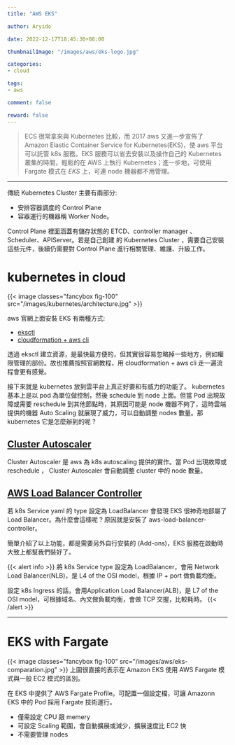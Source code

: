 ```yaml
---
title: "AWS EKS"

author: Aryido

date: 2022-12-17T18:45:30+08:00

thumbnailImage: "/images/aws/eks-logo.jpg"

categories:
- cloud

tags:
- aws

comment: false

reward: false
---
```

<!--BODY-->
> ECS 很常拿來與 Kubernetes 比較，而  2017 aws 又進一步宣佈了 Amazon Elastic Container Service for Kubernetes(EKS)，使 aws 平台可以託管 k8s 服務。EKS 服務可以省去安裝以及操作自己的 Kubernetes 叢集的時間，輕鬆的在 AWS 上執行 Kubernetes；進一步地，可使用 Fargate 模式在 *EKS* 上，可連 node 機器都不用管理。
<!--more-->

---

 傳統 Kubernetes Cluster 主要有兩部分:
 - 安排容器調度的 Control Plane
 - 容器運行的機器稱 Worker Node。

Control Plane 裡面涵蓋有儲存狀態的 ETCD、controller manager 、Scheduler、APIServer。若是自己創建 的 Kubernetes Cluster ，需要自己安裝這些元件，後續仍需要對 Control Plane 進行相關管理、維護、升級工作。

# kubernetes in cloud
{{< image classes="fancybox fig-100" src="/images/kubernetes/architecture.jpg" >}}

aws 官網上面安裝 EKS 有兩種方式:
- [eksctl](https://docs.aws.amazon.com/zh_tw/eks/latest/userguide/eksctl.html)
- [cloudformation + aws cli](https://docs.aws.amazon.com/zh_tw/eks/latest/userguide/getting-started-console.html)

透過 eksctl 建立資源，是最快最方便的，但其實很容易忽略掉一些地方，例如權限管理的部份。故也推薦按照官網教程，用 cloudformation + aws cli 走一遍流程會更有感覺。

接下來就是 kubernetes 放到雲平台上真正好要和有威力的功能了。 kubernetes 基本上是以 pod 為單位做控制，然後 schedule 到 node 上面。但當 Pod 出現故障或需要 reschedule 到其他節點時，其原因可能是 node 機器不夠了，這時雲端提供的機器 Auto Scaling 就展現了威力，可以自動調整 nodes 數量。那 kubernetes 它是怎麼辦到的呢 ?

## [Cluster Autoscaler](https://docs.aws.amazon.com/zh_tw/eks/latest/userguide/autoscaling.html#cluster-autoscaler)
Cluster Autoscaler 是 aws 為 k8s autoscaling 提供的實作。當 Pod 出現故障或 reschedule ， Cluster Autoscaler 會自動調整 cluster 中的 node 數量。

## [AWS Load Balancer Controller](https://docs.aws.amazon.com/zh_tw/eks/latest/userguide/alb-ingress.html)
若 k8s Service yaml 的 type 設定為 LoadBalancer 會發現 EKS 很神奇地部屬了 Load Balancer。為什麼會這樣呢 ? 原因就是安裝了 aws-load-balancer-controller。

簡單介紹了以上功能，都是需要另外自行安裝的 (Add-ons)，EKS 服務在啟動時大致上都幫我們裝好了。

{{< alert info >}}
將 k8s Service type 設定為 LoadBalancer，會用 Network Load Balancer(NLB)，是 L4 of the OSI model，根據 IP + port 做負載均衡。

設定 k8s Ingress 的話，會用Application Load Balancer(ALB)，是 L7 of the OSI model，可根據域名、內文做負載均衡，會做 TCP 交握，比較耗時。
{{< /alert >}}

---
# EKS with Fargate
{{< image classes="fancybox fig-100" src="/images/aws/eks-comparation.jpg" >}}
上圖很直接的表示在 Amazon EKS 使用 AWS Fargate 模式與一般 EC2 模式的區別。

在 EKS 中提供了 AWS Fargate Profile。可配置一個設定檔，可讓 Amazonn EKS 中的 Pod 採用 Fargate 技術運行。

- 僅需設定 CPU 跟 memery
- 可設定 Scaling 範圍，會自動擴展或減少，擴展速度比 EC2 快
- 不需要管理 nodes